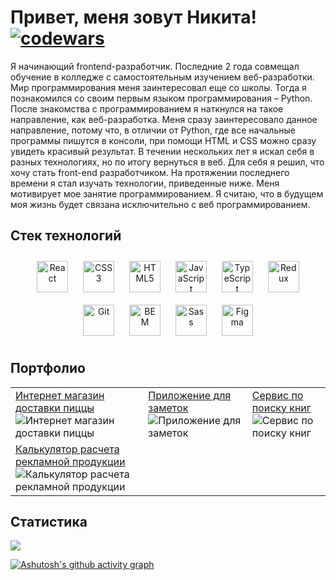 # Привет, меня зовут Никита! [![codewars](https://www.codewars.com/users/Nikmet/badges/large)](https://www.codewars.com/users/Nikmet)

Я начинающий frontend-разработчик. Последние 2 года совмещал обучение в колледже с самостоятельным изучением веб-разработки. Мир программирования меня заинтересовал еще со школы. Тогда я познакомился со своим первым языком программирования – Python. После знакомства с программированием я наткнулся на такое направление, как веб-разработка. Меня сразу заинтересовало данное направление, потому что, в отличии от Python, где все начальные программы пишутся в консоли, при помощи HTML и CSS можно сразу увидеть красивый результат. В течении нескольких лет я искал себя в разных технологиях, но по итогу вернуться в веб. Для себя я решил, что хочу стать front-end разработчиком. На протяжении последнего времени я стал изучать технологии, приведенные ниже. Меня мотивирует мое занятие программированием. Я считаю, что в будущем моя жизнь будет связана исключительно с веб программированием.

## Стек технологий

<div align="center">  
<a href="https://reactjs.org/" target="_blank"><img style="margin: 10px" src="https://profilinator.rishav.dev/skills-assets/react-original-wordmark.svg" alt="React" height="50" /></a>  
<a href="https://www.w3schools.com/css/" target="_blank"><img style="margin: 10px" src="https://profilinator.rishav.dev/skills-assets/css3-original-wordmark.svg" alt="CSS3" height="50" /></a>  
<a href="https://en.wikipedia.org/wiki/HTML5" target="_blank"><img style="margin: 10px" src="https://profilinator.rishav.dev/skills-assets/html5-original-wordmark.svg" alt="HTML5" height="50" /></a>  
<a href="https://www.javascript.com/" target="_blank"><img style="margin: 10px" src="https://profilinator.rishav.dev/skills-assets/javascript-original.svg" alt="JavaScript" height="50" /></a>  
<a href="https://www.typescriptlang.org/" target="_blank"><img style="margin: 10px" src="https://profilinator.rishav.dev/skills-assets/typescript-original.svg" alt="TypeScript" height="50" /></a>  
<a href="https://redux.js.org/" target="_blank"><img style="margin: 10px" src="https://profilinator.rishav.dev/skills-assets/redux-original.svg" alt="Redux" height="50" /></a>  
<a href="https://github.com/" target="_blank"><img style="margin: 10px" src="https://profilinator.rishav.dev/skills-assets/git-scm-icon.svg" alt="Git" height="50" /></a>  
<a href="http://getbem.com/" target="_blank"><img style="margin: 10px" src="https://profilinator.rishav.dev/skills-assets/bem.svg" alt="BEM" height="50" /></a>  
<a href="https://sass-lang.com/" target="_blank"><img style="margin: 10px" src="https://profilinator.rishav.dev/skills-assets/sass-original.svg" alt="Sass" height="50" /></a>  
<a href="https://www.figma.com/" target="_blank"><img style="margin: 10px" src="https://profilinator.rishav.dev/skills-assets/figma-icon.svg" alt="Figma" height="50" /></a>  
</div>

## Портфолио

 <table>
            <tbody>
                <tr>
                    <td>
                        <div>
                            <a href="https://github.com/Nikmet/pizza-app-react" target="_blank"
                                >Интернет магазин доставки пиццы</a
                            >
                            <img
                                src="https://i.postimg.cc/gcKxnQrw/2024-07-11-032756.png"
                                alt="Интернет магазин доставки пиццы"
                            />
                        </div>
                    </td>
                    <td>
                        <div>
                            <a href="https://github.com/Nikmet/notepad-react" target="_blank"
                                >Приложение для заметок</a
                            >
                            <img
                                src="https://i.postimg.cc/6QQ0mnSc/image.png"
                                alt="Приложение для заметок"
                            />
                        </div>
                    </td>
                    <td>
                        <div>
                            <a href="https://nikmet.github.io/books/" target="_blank">Сервис по поиску книг</a>
                            <img
                                src="https://i.postimg.cc/Qt2JCPMY/image.png"
                                alt="Сервис по поиску книг"
                            />
                        </div>
                    </td>
                </tr>
                <tr>
                 <td>
                        <div>
                            <a href="https://github.com/Nikmet/photo-culculator" target="_blank">Калькулятор расчета рекламной продукции</a>
                            <img
                                src="https://imgur.com/Ro0gvEf"
                                alt="Калькулятор расчета рекламной продукции"
                            />
                        </div>
                    </td>
                </tr>
            </tbody>
        </table>


## Статистика

![](https://github-profile-summary-cards.vercel.app/api/cards/profile-details?username=Nikmet&theme=nord_dark)

[![Ashutosh's github activity graph](https://github-readme-activity-graph.vercel.app/graph?username=Nikmet&theme=github)](https://github.com/ashutosh00710/github-readme-activity-graph)


